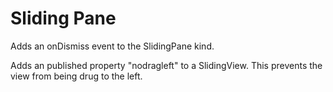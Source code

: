 Sliding Pane
============================

Adds an onDismiss event to the SlidingPane kind.

Adds an published property "nodragleft" to a SlidingView. This prevents the view from being drug to the left.